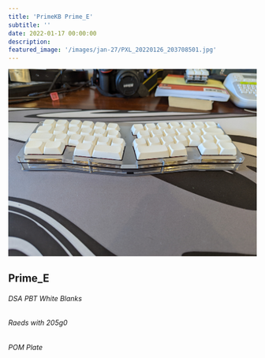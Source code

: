 ```yaml
---
title: 'PrimeKB Prime_E'
subtitle: '' 
date: 2022-01-17 00:00:00
description: 
featured_image: '/images/jan-27/PXL_20220126_203708501.jpg'
---
```


![](/images/jan-27/PXL_20220126_203716439.jpg)

## Prime_E
###### DSA PBT White Blanks
###### Raeds with 205g0
###### POM Plate
